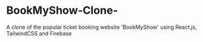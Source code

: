 # BookMyShow-Clone-
A clone of the popular ticket booking website 'BookMyShow' using React.js, TailwindCSS and Firebase
